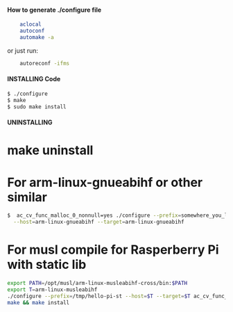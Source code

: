 #### How to generate ./configure file

```sh
    aclocal
    autoconf
    automake -a
```

or just run:

```sh
    autoreconf -ifms
```

#### INSTALLING Code

```sh
$ ./configure
$ make
$ sudo make install
```

#### UNINSTALLING

# make uninstall

# For arm-linux-gnueabihf or other similar

```sh
$  ac_cv_func_malloc_0_nonnull=yes ./configure --prefix=somewhere_you_like \
  --host=arm-linux-gnueabihf --target=arm-linux-gnueabihf
```

# For musl compile for Rasperberry Pi with static lib

```sh
export PATH=/opt/musl/arm-linux-musleabihf-cross/bin:$PATH
export T=arm-linux-musleabihf
./configure --prefix=/tmp/hello-pi-st --host=$T --target=$T ac_cv_func_malloc_0_nonnull=yes LDFLAGS=-static
make && make install
```
